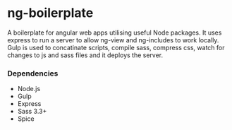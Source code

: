 ng-boilerplate
=====================

A boilerplate for angular web apps utilising useful Node packages. It uses express to run a server to allow ng-view and ng-includes to work locally. Gulp is used to concatinate scripts, compile sass, compress css, watch for changes to js and sass files and it deploys the server.

### Dependencies

- Node.js
- Gulp
- Express
- Sass 3.3+
- Spice